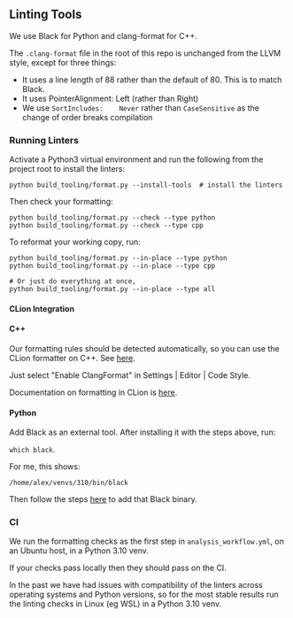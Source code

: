 ## Linting Tools

We use Black for Python and clang-format for C++.

The `.clang-format` file in the root of this repo is unchanged from the LLVM style,
except for three things:

- It uses a line length of 88 rather than the default of 80. This is to match Black.
- It uses PointerAlignment: Left (rather than Right)
- We use `SortIncludes:    Never` rather than `CaseSensitive` as the change of order breaks compilation

### Running Linters

Activate a Python3 virtual environment and run the following from the project root to
install the linters:

```
python build_tooling/format.py --install-tools  # install the linters
```

Then check your formatting:

```
python build_tooling/format.py --check --type python
python build_tooling/format.py --check --type cpp
```

To reformat your working copy, run:

```
python build_tooling/format.py --in-place --type python
python build_tooling/format.py --in-place --type cpp

# Or just do everything at once,
python build_tooling/format.py --in-place --type all
```

#### CLion Integration

#### C++

Our formatting rules should be detected automatically, so you can use the CLion formatter on C++. See
[here](https://clang.llvm.org/docs/ClangFormat.html#clion-integration).

Just select "Enable ClangFormat" in Settings | Editor | Code Style.

Documentation on formatting in CLion is [here](https://www.jetbrains.com/help/clion/reformat-and-rearrange-code.html).

#### Python

Add Black as an external tool. After installing it with the steps above, run:

`which black`.

For me, this shows:

```
/home/alex/venvs/310/bin/black
```

Then follow the steps [here](https://black.readthedocs.io/en/stable/integrations/editors.html#as-external-tool) to add
that Black binary.

### CI

We run the formatting checks as the first step in `analysis_workflow.yml`, on an Ubuntu host, in a Python 3.10 venv.

If your checks pass locally then they should pass on the CI.

In the past we have had issues with compatibility of the linters across operating systems and Python versions, so for
the most stable results run the linting checks in Linux (eg WSL) in a Python 3.10 venv.
